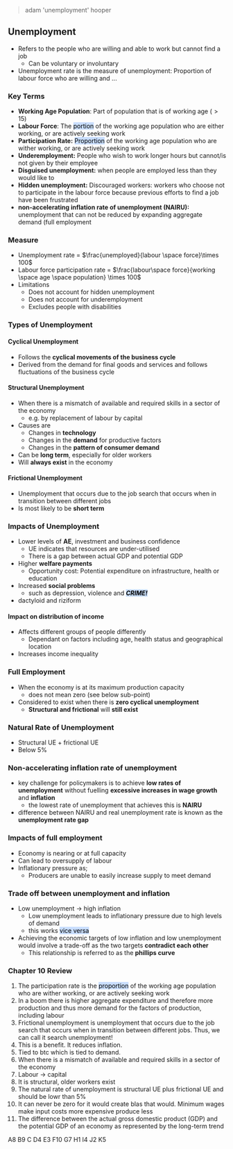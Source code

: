 > adam 'unemployment' hooper
## Unemployment
- Refers to the people who are willing and able to work but cannot find a job
	- Can be voluntary or involuntary
- Unemployment rate is the measure of unemployment: Proportion of labour force who are willing and ...

### Key Terms
- **Working Age Population**: Part of population that is of working age ($>15$)
- **Labour Force**: The <mark style="background: #ADCCFFA6;">portion</mark> of the working age population who are either working, or are actively seeking work
- **Participation Rate:** <mark style="background: #ADCCFFA6;">Proportion</mark> of the working age population who are wither working, or are actively seeking work
- **Underemployment:** People who wish to work longer hours but cannot/is not given by their employee
- **Disguised unemployment:** when people are employed less than they would like to
- **Hidden unemployment:** Discouraged workers: workers who choose not to participate in the labour force because previous efforts to find a job have been frustrated
- **non-accelerating inflation rate of unemployment (NAIRU):** unemployment that can not be reduced by expanding aggregate demand (full employment

### Measure
- Unemployment rate = $\frac{unemployed}{labour \space force}\times 100$
- Labour force participation rate = $\frac{labour\space force}{working \space age \space population} \times 100$
- Limitations
	- Does not account for hidden unemployment
	- Does not account for underemployment
	- Excludes people with disabilities

### Types of Unemployment
#### Cyclical Unemployment
- Follows the **cyclical movements of the business cycle**
- Derived from the demand for final goods and services and follows fluctuations of the business cycle
#### Structural Unemployment
- When there is a mismatch of available and required skills in a sector of the economy
	- e.g. by replacement of labour by capital
- Causes are
	- Changes in **technology**
	- Changes in the **demand** for productive factors
	- Changes in the **pattern of consumer demand**
- Can be **long term**, especially for older workers
- Will **always exist** in the economy
#### Frictional Unemployment
- Unemployment that occurs due to the job search that occurs when in transition between different jobs
- Is most likely to be **short term**

### Impacts of Unemployment
- Lower levels of **AE**, investment and business confidence
	- UE indicates that resources are under-utilised
	- There is a gap between actual GDP and potential GDP
- Higher **welfare payments**
	- Opportunity cost: Potential expenditure on infrastructure, health or education
- Increased **social problems**
	- such as depression, violence and ***<mark style="background: #ADCCFFA6;">CRIME!</mark>***
- dactyloid and riziform

#### Impact on distribution of income
- Affects different groups of people differently
	- Dependant on factors including age, health status and geographical location
- Increases income inequality

### Full Employment
- When the economy is at its maximum production capacity
	- does not mean zero (see below sub-point)
- Considered to exist when there is **zero cyclical unemployment**
	- **Structural and frictional** will **still exist** 

### Natural Rate of Unemployment
- Structural UE + frictional UE
- Below $5\%$

### Non-accelerating inflation rate of unemployment
- key challenge for policymakers is to achieve **low rates of unemployment** without fuelling **excessive increases in wage growth** and **inflation**
	- the lowest rate of unemployment that achieves this is **NAIRU**
- difference between NAIRU and real unemployment rate is known as the **unemployment rate gap**

### Impacts of full employment
- Economy is nearing or at full capacity
- Can lead to oversupply of labour
- Inflationary pressure as;
	- Producers are unable to easily increase supply to meet demand

### Trade off between unemployment and inflation
- Low unemployment $\rightarrow$ high inflation
	- Low unemployment leads to inflationary pressure due to high levels of demand
	- this works <mark style="background: #ADCCFFA6;">vice versa</mark>
- Achieving the economic targets of low inflation and low unemployment would involve a trade-off as the two targets **contradict each other**
	- This relationship is referred to as the **phillips curve**

### Chapter 10 Review
1. The participation rate is the <mark style="background: #ADCCFFA6;">proportion</mark> of the working age population who are wither working, or are actively seeking work
2. In a boom there is higher aggregate expenditure and therefore more production and thus more demand for the factors of production, including labour
3. Frictional unemployment is unemployment that occurs due to the job search that occurs when in transition between different jobs. Thus, we can call it search unemployment!
4. This is a benefit. It reduces inflation.
5. Tied to btc which is tied to demand.
6. When there is a mismatch of available and required skills in a sector of the economy
7. Labour -> capital
8. It is structural, older workers exist
9. The natural rate of unemployment is structural UE plus frictional UE and should be lowr than 5%
10. It can never be zero for it would create blas that would. Minimum wages make input costs more expensive produce less
11. The difference between the actual gross domestic product (GDP) and the potential GDP of an economy as represented by the long-term trend

A8
B9
C
D4
E3
F10
G7
H1
I4
J2
K5